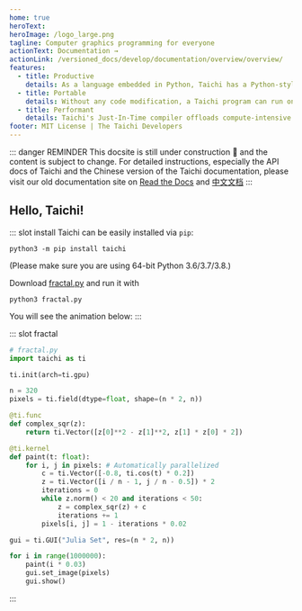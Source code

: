 ```yaml
---
home: true
heroText:
heroImage: /logo_large.png
tagline: Computer graphics programming for everyone
actionText: Documentation →
actionLink: /versioned_docs/develop/documentation/overview/overview/
features:
  - title: Productive
    details: As a language embedded in Python, Taichi has a Python-style syntax which is extremely easy to learn. Research shows Taichi programs are 10x shorter compared to equivalent C++/CUDA code while achieving higher performance.
  - title: Portable
    details: Without any code modification, a Taichi program can run on various platforms, including x64 & ARM CPUs, GPUs, web browsers and smartphones. Taichi supports Windows, Linux, and OS X.
  - title: Performant
    details: Taichi's Just-In-Time compiler offloads compute-intensive tasks to multi-core CPUs and massively parallel GPUs. The Taichi language design allows effective performance optimizations by the Taichi compiler.
footer: MIT License | The Taichi Developers
---
```


::: danger REMINDER <Badge text="beta" type="warning"/>
This docsite is still under construction 🚧  and the content is subject to change. For detailed instructions, especially the API docs of Taichi and the Chinese version of the Taichi documentation, please visit our old documentation site on [Read the Docs](https://taichi.readthedocs.io/) and [中文文档](https://taichi.readthedocs.io/zh_CN/latest/)
:::

## Hello, Taichi!

<Index-Branding/>

::: slot install
Taichi can be easily installed via `pip`:

```
python3 -m pip install taichi
```

(Please make sure you are using 64-bit Python 3.6/3.7/3.8.)

Download [fractal.py](https://raw.githubusercontent.com/taichi-dev/taichi/master/examples/fractal.py) and run it with

```
python3 fractal.py
```

You will see the animation below:
:::

::: slot fractal

```python {2}
# fractal.py
import taichi as ti

ti.init(arch=ti.gpu)

n = 320
pixels = ti.field(dtype=float, shape=(n * 2, n))

@ti.func
def complex_sqr(z):
    return ti.Vector([z[0]**2 - z[1]**2, z[1] * z[0] * 2])

@ti.kernel
def paint(t: float):
    for i, j in pixels: # Automatically parallelized
        c = ti.Vector([-0.8, ti.cos(t) * 0.2])
        z = ti.Vector([i / n - 1, j / n - 0.5]) * 2
        iterations = 0
        while z.norm() < 20 and iterations < 50:
            z = complex_sqr(z) + c
            iterations += 1
        pixels[i, j] = 1 - iterations * 0.02

gui = ti.GUI("Julia Set", res=(n * 2, n))

for i in range(1000000):
    paint(i * 0.03)
    gui.set_image(pixels)
    gui.show()
```

:::

